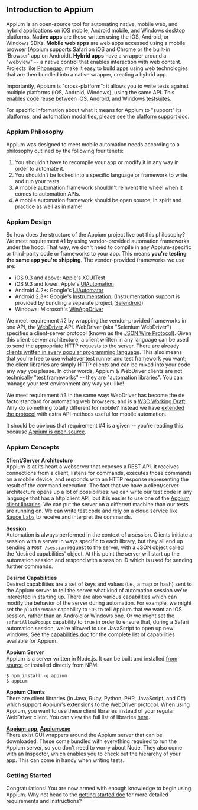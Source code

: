 ## Introduction to Appium

Appium is an open-source tool for automating native, mobile web, and hybrid applications on iOS mobile, Android mobile, and Windows desktop platforms.  **Native apps** are those written using the iOS, Android, or Windows SDKs.  **Mobile web apps** are web apps accessed using a mobile browser (Appium supports Safari on iOS and Chrome or the built-in 'Browser' app on Android).  **Hybrid apps** have a wrapper around a "webview" -- a native control that enables interaction with web content. Projects like [Phonegap](http://phonegap.com/), make it easy to build apps using web technologies that are then bundled into a native wrapper, creating a hybrid app.

Importantly, Appium is "cross-platform": it allows you to write tests against
multiple platforms (iOS, Android, Windows), using the same API. This enables code reuse between iOS, Android, and Windows testsuites.

For specific information about what it means for Appium to "support" its
platforms, and automation modalities, please see the [platform support doc](/docs/en/appium-setup/platform-support.md).

### Appium Philosophy

Appium was designed to meet mobile automation needs according to a philosophy outlined by the following four tenets:

1. You shouldn't have to recompile your app or modify it in any way in order to automate it.
2. You shouldn't be locked into a specific language or framework to write and run your tests.
3. A mobile automation framework shouldn't reinvent the wheel when it comes to automation APIs.
4. A mobile automation framework should be open source, in spirit and practice as well as in name!

### Appium Design

So how does the structure of the Appium project live out this philosophy? We
meet requirement #1 by using vendor-provided automation frameworks under the
hood. That way, we don't need to compile in any Appium-specific or
third-party code or frameworks to your app. This means **you're testing the same app you're shipping**. The vendor-provided frameworks we use are:

* iOS 9.3 and above: Apple's [XCUITest](https://developer.apple.com/reference/xctest)
* iOS 9.3 and lower: Apple's [UIAutomation](https://developer.apple.com/library/ios/documentation/DeveloperTools/Reference/UIAutomationRef/)
* Android 4.2+: Google's [UiAutomator](http://developer.android.com/tools/help/uiautomator/index.html)
* Android 2.3+: Google's [Instrumentation](http://developer.android.com/reference/android/app/Instrumentation.html). (Instrumentation support is provided by bundling a separate project, [Selendroid](http://selendroid.io))
* Windows: Microsoft's [WinAppDriver](http://github.com/microsoft/winappdriver)

We meet requirement #2 by wrapping the vendor-provided frameworks in one API,
the [WebDriver](http://docs.seleniumhq.org/projects/webdriver/) API.
WebDriver (aka "Selenium WebDriver") specifies a client-server protocol
(known as the [JSON Wire Protocol](https://w3c.github.io/webdriver/webdriver-spec.html)).
Given this client-server architecture, a client written in any language can
be used to send the appropriate HTTP requests to the server. There are
already [clients written in every popular programming language](http://appium.io/downloads). This also
means that you're free to use whatever test runner and test framework you
want; the client libraries are simply HTTP clients and can be mixed into your
code any way you please. In other words, Appium & WebDriver clients are not
technically "test frameworks" -- they are "automation libraries". You can
manage your test environment any way you like!

We meet requirement #3 in the same way: WebDriver has become the de facto
standard for automating web browsers, and is a [W3C Working Draft](https://dvcs.w3.org/hg/webdriver/raw-file/tip/webdriver-spec.html).
Why do something totally different for mobile? Instead we have [extended the protocol](https://github.com/SeleniumHQ/mobile-spec/blob/master/spec-draft.md)
with extra API methods useful for mobile automation.

It should be obvious that requirement #4 is a given -- you're reading this
because [Appium is open source](https://github.com/appium/appium).

### Appium Concepts

**Client/Server Architecture**<br/>
Appium is at its heart a webserver that exposes a REST API. It receives
connections from a client, listens for commands, executes those commands on a
mobile device, and responds with an HTTP response representing the result of
the command execution. The fact that we have a client/server architecture
opens up a lot of possibilities: we can write our test code in any language
that has a http client API, but it is easier to use one of the [Appium client
libraries](http://appium.io/downloads). We can put the server on a different machine than our
tests are running on. We can write test code and rely on a cloud service
like [Sauce Labs](https://saucelabs.com/mobile) to receive and interpret the commands.

**Session**<br/>
Automation is always performed in the context of a session. Clients initiate
a session with a server in ways specific to each library,
but they all end up sending a `POST /session` request to the server,
with a JSON object called  the 'desired capabilities' object. At this point
the server will start up the automation session and respond with a session ID
which is used for sending further commands.

**Desired Capabilities**<br/>
Desired capabilities are a set of keys and values (i.e.,
a map or hash) sent to the Appium server to tell the server what kind of
automation session we're interested in starting up. There are also various
capabilities which can modify the behavior of the server during automation.
For example, we might set the `platformName` capability to `iOS` to tell
Appium that we want an iOS session, rather than an Android or Windows one. Or we might
set the `safariAllowPopups` capability to `true` in order to ensure that,
during a Safari automation session, we're allowed to use JavaScript to open
up new windows. See the [capabilities doc](/docs/en/writing-running-appium/caps.md) for the complete list of capabilities available for Appium.

**Appium Server**<br/>
Appium is a server written in Node.js. It can be built and installed [from source](https://github.com/appium/appium/blob/master/docs/en/contributing-to-appium/appium-from-source.md) or installed directly from NPM:
```
$ npm install -g appium
$ appium
```

**Appium Clients**<br/>
There are client libraries (in Java, Ruby, Python, PHP, JavaScript, and C#)
which support Appium's extensions to the WebDriver protocol. When using Appium,
you want to use these client libraries instead of your regular WebDriver
client. You can view the full list of libraries [here](appium-clients.md).

**[Appium.app](https://github.com/appium/appium-dot-app), [Appium.exe](https://github.com/appium/appium-dot-exe)**<br/>
There exist GUI wrappers around the Appium server that can be downloaded.
These come bundled with everything required to run the Appium server,
so you don't need to worry about Node. They also come with an Inspector,
which enables you to check out the hierarchy of your app. This can come in handy when writing tests.

### Getting Started

Congratulations! You are now armed with enough knowledge to begin using Appium. Why not head to the [getting started doc](https://github.com/appium/appium/blob/master/README.md) for more detailed requirements and instructions?

